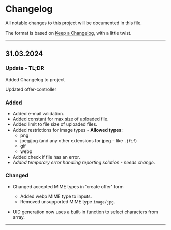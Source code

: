 # Changelog

All notable changes to this project will be documented in this file.

The format is based on [Keep a Changelog](https://keepachangelog.com/en/1.1.0/), with a little twist.

- - - - -

## 31.03.2024

### Update - TL;DR

Added Changelog to project

Updated offer-controller

### Added

+ Added e-mail validation.
+ Added constant for max size of uploaded file.
+ Added limit to file size of uploaded files.
+ Added restrictions for image types - **Allowed types**:
  + png
  + jpeg/jpg (and any other extensions for jpeg - like `.jfif`)
  + gif
  + webp
+ Added check if file has an error.
+ *Added temporary error handling reporting solution - needs change*.

### Changed

+ Changed accepted MIME types in 'create offer' form
  + Added webp MIME type to inputs.
  + Removed unsupported MIME type `image/jpg`.

+ UID generation now uses a built-in function to select characters from array.

- - - - -

<!-- TEMPLATES AND ORDER

## UPDATE DATE

#### Update

**Optional notes here, that are technicaly tl;dr of changelog**

### Added
+ new stuff/functionality
+
+

### Fixed
+ Positive fixes, ex. something was not working as intended/necessary was missing within a code (throwing an error or not) and got added.
+
- Negative fixes, ex. bugs, deprecated stuff breaking functionality, typos etc.
-

### Changed
* ex. way how function works/processes data
* update of deprecated code, that still worked, but got changed
* neutral changes - just stuff that really wasn't broken/bugged nor needed fixing
*

### Removed
- removed stuff/functionality
-
-

- - - - -

